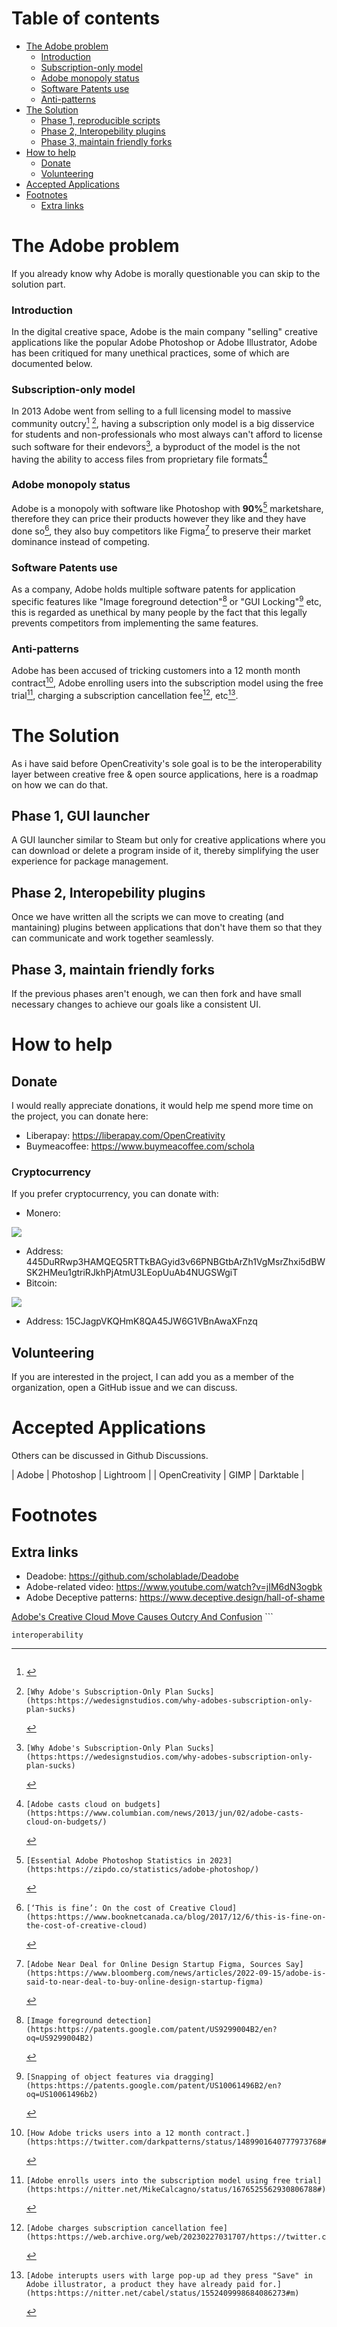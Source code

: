 Table of contents
===============================================================

-   [The Adobe problem](#the-adobe-problem)
    -   [Introduction](#introduction)
    -   [Subscription-only model](#subscription-only-model)
    -   [Adobe monopoly status](#adobe-monopoly-status)
    -   [Software Patents use](#software-patents-use)
    -   [Anti-patterns](#anti-patterns)
-   [The Solution](#the-solution)
    -   [Phase 1, reproducible scripts](#phase-1-reproducible-scripts)
    -   [Phase 2, Interopebility
        plugins](#phase-2-interopebility-plugins)
    -   [Phase 3, maintain friendly
        forks](#phase-3-maintain-friendly-forks)
-   [How to help](#how-to-help)
    -   [Donate](#donate)
    -   [Volunteering](#volunteering)
-   [Accepted Applications](#accepted-applications)
-   [Footnotes](#footnotes)
    -   [Extra links](#extra-links)

The Adobe problem
=================

If you already know why Adobe is morally questionable you can skip to
the solution part.

### Introduction

In the digital creative space, Adobe is the main company \"selling\"
creative applications like the popular Adobe Photoshop or Adobe
Illustrator, Adobe has been critiqued for many unethical practices, some
of which are documented below.

### Subscription-only model

In 2013 Adobe went from selling to a full licensing model to massive
community outcry[^1] [^2], having a subscription only model is a big
disservice for students and non-professionals who most always can\'t
afford to license such software for their endevors[^3], a byproduct of
the model is the not having the ability to access files from proprietary
file formats[^4]

### Adobe monopoly status

Adobe is a monopoly with software like Photoshop with **90%**[^5]
marketshare, therefore they can price their products however they like
and they have done so[^6], they also buy competitors like Figma[^7] to
preserve their market dominance instead of competing.

### Software Patents use

As a company, Adobe holds multiple software patents for application
specific features like \"Image foreground detection\"[^8] or \"GUI
Locking\"[^9] etc, this is regarded as unethical by many people by the
fact that this legally prevents competitors from implementing the same
features.

### Anti-patterns

Adobe has been accused of tricking customers into a 12 month month
contract[^10], Adobe enrolling users into the subscription model using
the free trial[^11], charging a subscription cancellation fee[^12],
etc[^13].

The Solution
============

As i have said before OpenCreativity\'s sole goal is to be the
interoperability layer between creative free & open source applications,
here is a roadmap on how we can do that.

Phase 1, GUI launcher
-----------------------------

A GUI launcher similar to Steam but only for creative applications where you can download or delete a program inside of it, thereby simplifying the user experience for package management.

Phase 2, Interopebility plugins
-------------------------------

Once we have written all the scripts we can move to creating (and
mantaining) plugins between applications that don\'t have them so that
they can communicate and work together seamlessly.

Phase 3, maintain friendly forks
--------------------------------

If the previous phases aren\'t enough, we can then fork and have small
necessary changes to achieve our goals like a consistent UI.

How to help
===========

Donate
------

I would really appreciate donations, it would help me spend more time on
the project, you can donate here:

-   Liberapay: <https://liberapay.com/OpenCreativity>
-   Buymeacoffee: <https://www.buymeacoffee.com/schola>

### Cryptocurrency

If you prefer cryptocurrency, you can donate with:

-   Monero:

![](./xmr.png)

-   Address:
    445DuRRwp3HAMQEQ5RTTkBAGyid3v66PNBGtbArZh1VgMsrZhxi5dBWSK2HMeu1gtriRJkhPjAtmU3LEopUuAb4NUGSWgiT
-   Bitcoin:

![](./btc.png)

-   Address: 15CJagpVKQHmK8QA45JW6G1VBnAwaXFnzq

Volunteering
------------

If you are interested in the project, I can add you as a member of the
organization, open a GitHub issue and we can discuss.

Accepted Applications
=====================

Others can be discussed in Github Discussions.

| Adobe          | Photoshop | Lightroom |
| OpenCreativity | GIMP      | Darktable |
	
Footnotes
=========

Extra links
-----------

-   Deadobe: <https://github.com/scholablade/Deadobe>
-   Adobe-related video: <https://www.youtube.com/watch?v=jIM6dN3ogbk>
-   Adobe Deceptive patterns:
    <https://www.deceptive.design/hall-of-shame>

[^1]: ``` {.example}
 [Adobe's Creative Cloud Move Causes Outcry And Confusion](https:https://www.forbes.com/sites/adriankingsleyhughes/2013/05/09/adobes-creative-cloud-move-causes-outcry-and-confusion/?sh=74de7df26925)
    ```

    interoperability

[^2]: ``` {.example}
    [Why Adobe's Subscription-Only Plan Sucks](https:https://wedesignstudios.com/why-adobes-subscription-only-plan-sucks)
    ```

[^3]: ``` {.example}
    [Why Adobe's Subscription-Only Plan Sucks](https:https://wedesignstudios.com/why-adobes-subscription-only-plan-sucks)
    ```

[^4]: ``` {.example}
    [Adobe casts cloud on budgets](https:https://www.columbian.com/news/2013/jun/02/adobe-casts-cloud-on-budgets/)
    ```

[^5]: ``` {.example}
    [Essential Adobe Photoshop Statistics in 2023](https:https://zipdo.co/statistics/adobe-photoshop/)
    ```

[^6]: ``` {.example}
    [‘This is fine’: On the cost of Creative Cloud](https:https://www.booknetcanada.ca/blog/2017/12/6/this-is-fine-on-the-cost-of-creative-cloud)
    ```

[^7]: ``` {.example}
    [Adobe Near Deal for Online Design Startup Figma, Sources Say](https:https://www.bloomberg.com/news/articles/2022-09-15/adobe-is-said-to-near-deal-to-buy-online-design-startup-figma)
    ```

[^8]: ``` {.example}
    [Image foreground detection](https:https://patents.google.com/patent/US9299004B2/en?oq=US9299004B2)
    ```

[^9]: ``` {.example}
    [Snapping of object features via dragging](https:https://patents.google.com/patent/US10061496B2/en?oq=US10061496b2)
    ```

[^10]: ``` {.example}
     [How Adobe tricks users into a 12 month contract.](https:https://twitter.com/darkpatterns/status/1489901640777973768#m)
    ```

[^11]: ``` {.example}
    [Adobe enrolls users into the subscription model using free trial](https:https://nitter.net/MikeCalcagno/status/1676525562930806788#)
    ```

[^12]: ``` {.example}
    [Adobe charges subscription cancellation fee](https:https://web.archive.org/web/20230227031707/https://twitter.com/MRDADDGUY/status/1381628427246039045)
    ```

[^13]: ``` {.example}
    [Adobe interupts users with large pop-up ad they press "Save" in Adobe illustrator, a product they have already paid for.](https:https://nitter.net/cabel/status/1552409998684086273#m)
    ```
